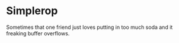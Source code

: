 # Simplerop
Sometimes that one friend just loves putting in too much soda and it freaking buffer overflows.
